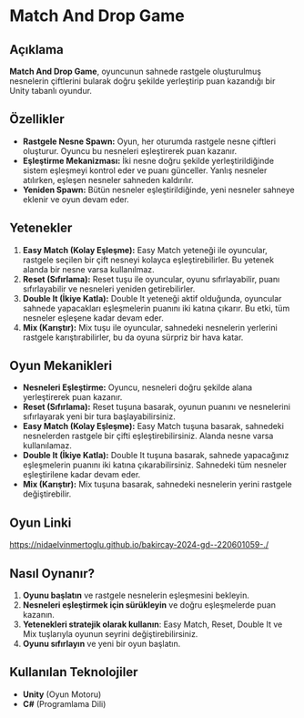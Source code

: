 
# Match And Drop Game

## Açıklama
**Match And Drop Game**, oyuncunun sahnede rastgele oluşturulmuş nesnelerin çiftlerini bularak doğru şekilde yerleştirip puan kazandığı bir Unity tabanlı oyundur.

## Özellikler
- **Rastgele Nesne Spawn:** Oyun, her oturumda rastgele nesne çiftleri oluşturur. Oyuncu bu nesneleri eşleştirerek puan kazanır.
- **Eşleştirme Mekanizması:** İki nesne doğru şekilde yerleştirildiğinde sistem eşleşmeyi kontrol eder ve puanı günceller. Yanlış nesneler atılırken, eşleşen nesneler sahneden kaldırılır.
- **Yeniden Spawn:** Bütün nesneler eşleştirildiğinde, yeni nesneler sahneye eklenir ve oyun devam eder.

## Yetenekler
1. **Easy Match (Kolay Eşleşme):** Easy Match yeteneği ile oyuncular, rastgele seçilen bir çift nesneyi kolayca eşleştirebilirler. Bu yetenek alanda bir nesne varsa kullanılmaz.
2. **Reset (Sıfırlama):** Reset tuşu ile oyuncular, oyunu sıfırlayabilir, puanı sıfırlayabilir ve nesneleri yeniden getirebilirler.
3. **Double It (İkiye Katla):** Double It yeteneği aktif olduğunda, oyuncular sahnede yapacakları eşleşmelerin puanını iki katına çıkarır. Bu etki, tüm nesneler eşleşene kadar devam eder.
4. **Mix (Karıştır):** Mix tuşu ile oyuncular, sahnedeki nesnelerin yerlerini rastgele karıştırabilirler, bu da oyuna sürpriz bir hava katar.

## Oyun Mekanikleri
- **Nesneleri Eşleştirme:** Oyuncu, nesneleri doğru şekilde alana yerleştirerek puan kazanır.
- **Reset (Sıfırlama):** Reset tuşuna basarak, oyunun puanını ve nesnelerini sıfırlayarak yeni bir tura başlayabilirsiniz.
- **Easy Match (Kolay Eşleşme):** Easy Match tuşuna basarak, sahnedeki nesnelerden rastgele bir çifti eşleştirebilirsiniz. Alanda nesne varsa kullanılamaz.
- **Double It (İkiye Katla):** Double It tuşuna basarak, sahnede yapacağınız eşleşmelerin puanını iki katına çıkarabilirsiniz. Sahnedeki tüm nesneler eşleştirilene kadar devam eder.
- **Mix (Karıştır):** Mix tuşuna basarak, sahnedeki nesnelerin yerini rastgele değiştirebilir.

## Oyun Linki
https://nidaelvinmertoglu.github.io/bakircay-2024-gd--220601059-./

## Nasıl Oynanır?
1. **Oyunu başlatın** ve rastgele nesnelerin eşleşmesini bekleyin.
2. **Nesneleri eşleştirmek için sürükleyin** ve doğru eşleşmelerde puan kazanın.
3. **Yetenekleri stratejik olarak kullanın**: Easy Match, Reset, Double It ve Mix tuşlarıyla oyunun seyrini değiştirebilirsiniz.
4. **Oyunu sıfırlayın** ve yeni bir oyun başlatın.

## Kullanılan Teknolojiler
- **Unity** (Oyun Motoru)
- **C#** (Programlama Dili)



